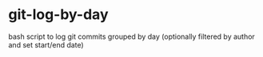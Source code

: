 git-log-by-day
==============

bash script to log git commits grouped by day (optionally filtered by author and set start/end date)
